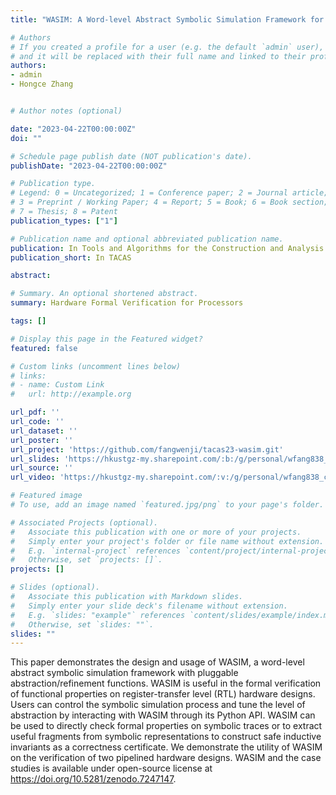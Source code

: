 ```yaml
---
title: "WASIM: A Word-level Abstract Symbolic Simulation Framework for Hardware Formal Verification"

# Authors
# If you created a profile for a user (e.g. the default `admin` user), write the username (folder name) here 
# and it will be replaced with their full name and linked to their profile.
authors:
- admin
- Hongce Zhang


# Author notes (optional)

date: "2023-04-22T00:00:00Z"
doi: ""

# Schedule page publish date (NOT publication's date).
publishDate: "2023-04-22T00:00:00Z"

# Publication type.
# Legend: 0 = Uncategorized; 1 = Conference paper; 2 = Journal article;
# 3 = Preprint / Working Paper; 4 = Report; 5 = Book; 6 = Book section;
# 7 = Thesis; 8 = Patent
publication_types: ["1"]

# Publication name and optional abbreviated publication name.
publication: In Tools and Algorithms for the Construction and Analysis of Systems
publication_short: In TACAS

abstract: 

# Summary. An optional shortened abstract.
summary: Hardware Formal Verification for Processors

tags: []

# Display this page in the Featured widget?
featured: false

# Custom links (uncomment lines below)
# links:
# - name: Custom Link
#   url: http://example.org

url_pdf: ''
url_code: ''
url_dataset: ''
url_poster: ''
url_project: 'https://github.com/fangwenji/tacas23-wasim.git'
url_slides: 'https://hkustgz-my.sharepoint.com/:b:/g/personal/wfang838_connect_hkust-gz_edu_cn/EXSNwAonsOBFmBw_OnyavugBFZSUgr069TndqLJLa4APnQ?e=84PrmP'
url_source: ''
url_video: 'https://hkustgz-my.sharepoint.com/:v:/g/personal/wfang838_connect_hkust-gz_edu_cn/ESwTeGSliQ1IrhNXjyTxC1kBwXxupQgP29sodPZ0rnm0Ug?e=c6ACZP'

# Featured image
# To use, add an image named `featured.jpg/png` to your page's folder. 

# Associated Projects (optional).
#   Associate this publication with one or more of your projects.
#   Simply enter your project's folder or file name without extension.
#   E.g. `internal-project` references `content/project/internal-project/index.md`.
#   Otherwise, set `projects: []`.
projects: []

# Slides (optional).
#   Associate this publication with Markdown slides.
#   Simply enter your slide deck's filename without extension.
#   E.g. `slides: "example"` references `content/slides/example/index.md`.
#   Otherwise, set `slides: ""`.
slides: ""
---
```


This paper demonstrates the design and usage of WASIM, a word-level abstract symbolic simulation framework with pluggable abstraction/refinement functions. WASIM is useful in the formal verification of functional properties on register-transfer level (RTL) hardware designs. Users can control the symbolic simulation process and tune the level of abstraction by interacting with WASIM through its Python API. WASIM can be used to directly check formal properties on symbolic traces or to extract useful fragments from symbolic representations to construct safe inductive invariants as a correctness certificate. We demonstrate the utility of WASIM on the verification of two pipelined hardware designs. WASIM and the case studies is available under open-source license at https://doi.org/10.5281/zenodo.7247147.
